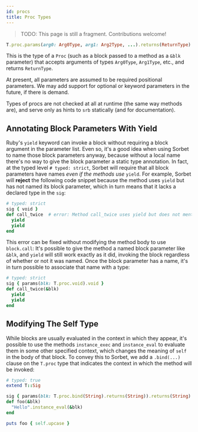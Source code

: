 ```yaml
---
id: procs
title: Proc Types
---
```


> TODO: This page is still a fragment. Contributions welcome!

```ruby
T.proc.params(arg0: Arg0Type, arg1: Arg2Type, ...).returns(ReturnType)
```

This is the type of a `Proc` (such as a block passed to a method as a `&blk`
parameter) that accepts arguments of types `Arg0Type`, `Arg1Type`, etc., and
returns `ReturnType`.

At present, all parameters are assumed to be required positional parameters. We
may add support for optional or keyword parameters in the future, if there is
demand.

Types of procs are not checked at all at runtime (the same way methods are), and
serve only as hints to `srb` statically (and for documentation).

## Annotating Block Parameters With Yield

Ruby's `yield` keyword can invoke a block without requiring a block argument in
the parameter list. Even so, it's a good idea when using Sorbet to name those
block parameters anyway, because without a local name there's no way to give the
block parameter a static type annotation. In fact, at the typed level
`# typed: strict`, Sorbet will require that all block parameters have names
_even if the methods use_ `yield`. For example, Sorbet will **reject** the
following code snippet because the method uses `yield` but has not named its
block parameter, which in turn means that it lacks a declared type in the `sig`:

```ruby
# typed: strict
sig { void }
def call_twice  # error: Method call_twice uses yield but does not mention a block parameter
  yield
  yield
end
```

This error can be fixed without modifying the method body to use `block.call`:
It's possible to give the method a named block parameter like `&blk`, and
`yield` will still work exactly as it did, invoking the block regardless of
whether or not it was named. Once the block parameter has a name, it's in turn
possible to associate that name with a type:

```ruby
# typed: strict
sig { params(blk: T.proc.void).void }
def call_twice(&blk)
  yield
  yield
end
```

## Modifying The Self Type

While blocks are usually evaluated in the context in which they appear, it's
possible to use the methods `instance_exec` and `instance_eval` to evaluate them
in some other specified context, which changes the meaning of `self` in the body
of that block. To convey this to Sorbet, we add a `.bind(...)` clause on the
`T.proc` type that indicates the context in which the method will be invoked:

```ruby
# typed: true
extend T::Sig

sig { params(blk: T.proc.bind(String).returns(String)).returns(String) }
def foo(&blk)
  "Hello".instance_eval(&blk)
end

puts foo { self.upcase }
```
